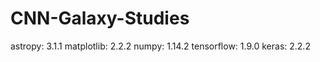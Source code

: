 # CNN-Galaxy-Studies


astropy:  3.1.1
matplotlib:  2.2.2
numpy:  1.14.2
tensorflow:  1.9.0
keras:  2.2.2
